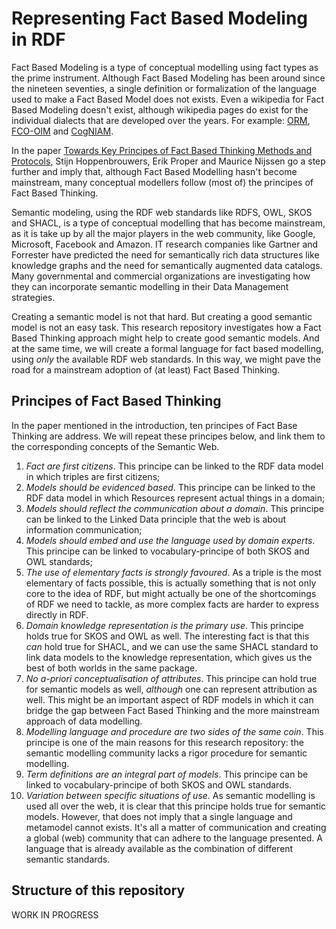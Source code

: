 # Representing Fact Based Modeling in RDF

Fact Based Modeling is a type of conceptual modelling using fact types as the prime instrument. Although Fact Based Modeling has been around since the nineteen seventies, a single definition or formalization of the language used to make a Fact Based Model does not exists. Even a wikipedia for Fact Based Modeling doesn't exist, although wikipedia pages do exist for the individual dialects that are developed over the years. For example: [ORM](https://en.wikipedia.org/wiki/Object-role_modeling), [FCO-OIM](https://en.wikipedia.org/wiki/FCO-IM) and [CogNIAM](https://en.wikipedia.org/wiki/Cognition_enhanced_Natural_language_Information_Analysis_Method).

In the paper [Towards Key Principes of Fact Based Thinking Methods and Protocols](https://www.researchgate.net/publication/330922696_Towards_Key_Principles_of_Fact_Based_Thinking_Methods_and_Protocols), Stijn Hoppenbrouwers, Erik Proper and Maurice Nijssen go a step further and imply that, although Fact Based Modelling hasn't become mainstream, many conceptual modellers follow (most of) the principes of Fact Based Thinking.

Semantic modeling, using the RDF web standards like RDFS, OWL, SKOS and SHACL, is a type of conceptual modelling that has become mainstream, as it is take up by all the major players in the web community, like Google, Microsoft, Facebook and Amazon. IT research companies like Gartner and Forrester have predicted the need for semantically rich data structures like knowledge graphs and the need for semantically augmented data catalogs. Many governmental and commercial organizations are investigating how they can incorporate semantic modelling in their Data Management strategies.

Creating a semantic model is not that hard. But creating a good semantic model is not an easy task. This research repository investigates how a Fact Based Thinking approach might help to create good semantic models. And at the same time, we will create a formal language for fact based modelling, using *only* the available RDF web standards. In this way, we might pave the road for a mainstream adoption of (at least) Fact Based Thinking.

## Principes of Fact Based Thinking

In the paper mentioned in the introduction, ten principes of Fact Base Thinking are address. We will repeat these principes below, and link them to the corresponding concepts of the Semantic Web.

1. *Fact are first citizens*. This principe can be linked to the RDF data model in which triples are first citizens;
2. *Models should be evidenced based*. This principe can be linked to the RDF data model in which Resources represent actual things in a domain;
3. *Models should reflect the communication about a domain*. This principe can be linked to the Linked Data principle that the web is about information communication;
4. *Models should embed and use the language used by domain experts*. This principe can be linked to vocabulary-principe of both SKOS and OWL standards;
5. *The use of elementary facts is strongly favoured*. As a triple is the most elementary of facts possible, this is actually something that is not only core to the idea of RDF, but might actually be one of the shortcomings of RDF we need to tackle, as more complex facts are harder to express directly in RDF.
6. *Domain knowledge representation is the primary use*. This principe holds true for SKOS and OWL as well. The interesting fact is that this *can* hold true for SHACL, and we can use the same SHACL standard to link data models to the knowledge representation, which gives us the best of both worlds in the same package.
7. *No a-priori conceptualisation of attributes*. This principe can hold true for semantic models as well, *although* one can represent attribution as well. This might be an important aspect of RDF models in which it can bridge the gap between Fact Based Thinking and the more mainstream approach of data modelling.
8. *Modelling language and procedure are two sides of the same coin*. This principe is one of the main reasons for this research repository: the semantic modelling community lacks a rigor procedure for semantic modelling.
9. *Term definitions are an integral part of models*.  This principe can be linked to vocabulary-principe of both SKOS and OWL standards.
10. *Variation between specific situations of use*. As semantic modelling is used all over the web, it is clear that this principe holds true for semantic models. However, that does not imply that a single language and metamodel cannot exists. It's all a matter of communication and creating a global (web) community that can adhere to the language presented. A language that is already available as the combination of different semantic standards.

## Structure of this repository

WORK IN PROGRESS
